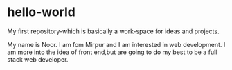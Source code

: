 # hello-world
My first repository-which is basically a work-space for ideas and projects. 

My name is Noor. I am fom Mirpur and I am interested in web development. I am more into the idea of front end,but are going to do my best to be a full stack web developer.
